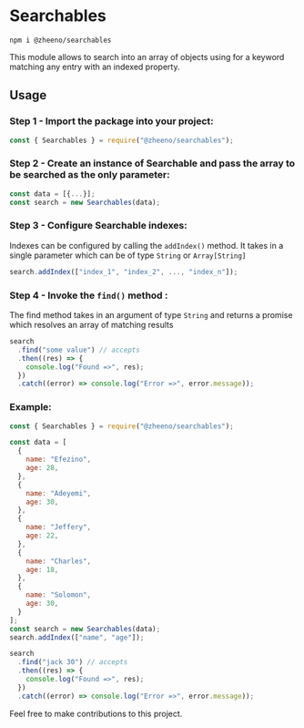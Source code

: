 <!--  -->

# Searchables  

```
npm i @zheeno/searchables
```

This module allows to search into an array of objects using for a keyword matching any entry with an indexed property.

## Usage

### Step 1 - Import the package into your project: 

``` js
const { Searchables } = require("@zheeno/searchables");
```


### Step 2 - Create an instance of Searchable and pass the array to be searched as the only parameter: 

``` js
const data = [{...}];
const search = new Searchables(data);
```

### Step 3 - Configure Searchable indexes: 
Indexes can be configured by calling the `addIndex()` method. It takes in a single parameter which can be of type `String` or `Array[String]` 
``` js
search.addIndex(["index_1", "index_2", ..., "index_n"]);
```

### Step 4 - Invoke the `find()` method : 
The find method takes in an argument of type `String` and returns a promise which resolves an array of matching results
``` js
search
  .find("some value") // accepts 
  .then((res) => {
    console.log("Found =>", res);
  })
  .catch((error) => console.log("Error =>", error.message));
```

### Example: 

``` js
const { Searchables } = require("@zheeno/searchables");

const data = [
  {
    name: "Efezino",
    age: 28,
  },
  {
    name: "Adeyemi",
    age: 30,
  },
  {
    name: "Jeffery",
    age: 22,
  },
  {
    name: "Charles",
    age: 18,
  },
  {
    name: "Solomon",
    age: 30,
  }
];
const search = new Searchables(data);
search.addIndex(["name", "age"]);

search
  .find("jack 30") // accepts 
  .then((res) => {
    console.log("Found =>", res);
  })
  .catch((error) => console.log("Error =>", error.message));

``` 

Feel free to make contributions to this project.
